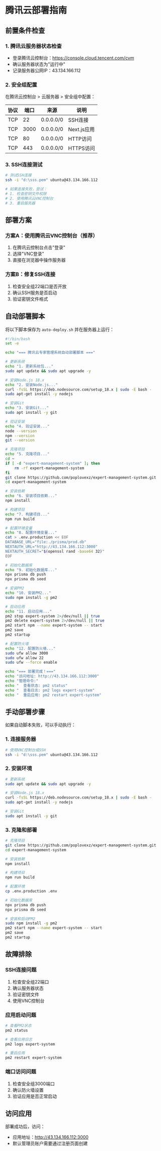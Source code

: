 # 腾讯云部署指南

## 前置条件检查

### 1. 腾讯云服务器状态检查
- 登录腾讯云控制台：https://console.cloud.tencent.com/cvm
- 确认服务器状态为"运行中"
- 记录服务器公网IP：43.134.166.112

### 2. 安全组配置
在腾讯云控制台 > 云服务器 > 安全组中配置：

| 协议 | 端口 | 来源 | 说明 |
|------|------|------|------|
| TCP | 22 | 0.0.0.0/0 | SSH连接 |
| TCP | 3000 | 0.0.0.0/0 | Next.js应用 |
| TCP | 80 | 0.0.0.0/0 | HTTP访问 |
| TCP | 443 | 0.0.0.0/0 | HTTPS访问 |

### 3. SSH连接测试
```bash
# 测试SSH连接
ssh -i "d:\sss.pem" ubuntu@43.134.166.112

# 如果连接失败，尝试：
# 1. 检查密钥文件权限
# 2. 使用腾讯云VNC控制台
# 3. 重启服务器
```

## 部署方案

### 方案A：使用腾讯云VNC控制台（推荐）
1. 在腾讯云控制台点击"登录"
2. 选择"VNC登录"
3. 直接在浏览器中操作服务器

### 方案B：修复SSH连接
1. 检查安全组22端口是否开放
2. 确认SSH服务是否启动
3. 验证密钥文件格式

## 自动部署脚本

将以下脚本保存为 `auto-deploy.sh` 并在服务器上运行：

```bash
#!/bin/bash
set -e

echo "=== 腾讯云专家管理系统自动部署脚本 ==="

# 更新系统
echo "1. 更新系统包..."
sudo apt update && sudo apt upgrade -y

# 安装Node.js 18.x
echo "2. 安装Node.js..."
curl -fsSL https://deb.nodesource.com/setup_18.x | sudo -E bash -
sudo apt-get install -y nodejs

# 安装Git
echo "3. 安装Git..."
sudo apt install -y git

# 验证安装
echo "4. 验证安装..."
node --version
npm --version
git --version

# 克隆项目
echo "5. 克隆项目..."
cd ~
if [ -d "expert-management-system" ]; then
    rm -rf expert-management-system
fi
git clone https://github.com/poplovexz/expert-management-system.git
cd expert-management-system

# 安装依赖
echo "6. 安装项目依赖..."
npm install

# 构建项目
echo "7. 构建项目..."
npm run build

# 配置环境变量
echo "8. 配置环境变量..."
cat > .env.production << EOF
DATABASE_URL="file:./prisma/prod.db"
NEXTAUTH_URL="http://43.134.166.112:3000"
NEXTAUTH_SECRET="$(openssl rand -base64 32)"
EOF

# 初始化数据库
echo "9. 初始化数据库..."
npx prisma db push
npx prisma db seed

# 安装PM2
echo "10. 安装PM2..."
sudo npm install -g pm2

# 启动应用
echo "11. 启动应用..."
pm2 stop expert-system 2>/dev/null || true
pm2 delete expert-system 2>/dev/null || true
pm2 start npm --name expert-system -- start
pm2 save
pm2 startup

# 配置防火墙
echo "12. 配置防火墙..."
sudo ufw allow 3000
sudo ufw allow 22
sudo ufw --force enable

echo "=== 部署完成！==="
echo "访问地址: http://43.134.166.112:3000"
echo "管理命令:"
echo "  查看状态: pm2 status"
echo "  查看日志: pm2 logs expert-system"
echo "  重启应用: pm2 restart expert-system"
```

## 手动部署步骤

如果自动脚本失败，可以手动执行：

### 1. 连接服务器
```bash
# 使用VNC控制台或SSH
ssh -i "d:\sss.pem" ubuntu@43.134.166.112
```

### 2. 安装环境
```bash
# 更新系统
sudo apt update && sudo apt upgrade -y

# 安装Node.js 18.x
curl -fsSL https://deb.nodesource.com/setup_18.x | sudo -E bash -
sudo apt-get install -y nodejs

# 安装Git
sudo apt install -y git
```

### 3. 克隆和部署
```bash
# 克隆项目
git clone https://github.com/poplovexz/expert-management-system.git
cd expert-management-system

# 安装依赖
npm install

# 构建项目
npm run build

# 配置环境
cp .env.production .env

# 初始化数据库
npx prisma db push
npx prisma db seed

# 安装和启动PM2
sudo npm install -g pm2
pm2 start npm --name expert-system -- start
pm2 save
pm2 startup
```

## 故障排除

### SSH连接问题
1. 检查安全组22端口
2. 确认服务器状态
3. 验证密钥文件
4. 使用VNC控制台

### 应用启动问题
```bash
# 查看PM2状态
pm2 status

# 查看应用日志
pm2 logs expert-system

# 重启应用
pm2 restart expert-system
```

### 端口访问问题
1. 检查安全组3000端口
2. 确认防火墙设置
3. 验证应用是否正常启动

## 访问应用

部署成功后，访问：
- 应用地址：http://43.134.166.112:3000
- 默认管理员账户需要通过注册页面创建
